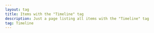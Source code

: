 ```yaml
---
layout: tag
title: Items with the "Timeline" tag
description: Just a page listing all items with the "Timeline" tag
tag: Timeline
---
```

